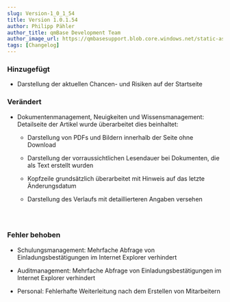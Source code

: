 ```yaml
---
slug: Version-1_0_1_54
title: Version 1.0.1.54
author: Philipp Pähler
author_title: qmBase Development Team
author_image_url: https://qmbasesupport.blob.core.windows.net/static-assets/img/persons/paehler_round.png
tags: [Changelog]
---
```

### Hinzugefügt

*   Darstellung der aktuellen Chancen- und Risiken auf der Startseite

### Verändert

*   Dokumentenmanagement, Neuigkeiten und Wissensmanagement: Detailseite der Artikel wurde überarbeitet dies beinhaltet:

    *   Darstellung von PDFs und Bildern innerhalb der Seite ohne Download

    *   Darstellung der vorraussichtlichen Lesendauer bei Dokumenten, die als Text erstellt wurden

    *   Kopfzeile grundsätzlich überarbeitet mit Hinweis auf das letzte Änderungsdatum

    *   Darstellung des Verlaufs mit detaillierteren Angaben versehen

###  

### Fehler behoben

*   Schulungsmanagement: Mehrfache Abfrage von Einladungsbestätigungen im Internet Explorer verhindert

*   Auditmanagement: Mehrfache Abfrage von Einladungsbestätigungen im Internet Explorer verhindert

*   Personal: Fehlerhafte Weiterleitung nach dem Erstellen von Mitarbeitern